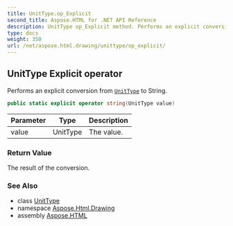 ```yaml
---
title: UnitType.op_Explicit
second_title: Aspose.HTML for .NET API Reference
description: UnitType op_Explicit method. Performs an explicit conversion from UnitType to String
type: docs
weight: 350
url: /net/aspose.html.drawing/unittype/op_explicit/
---
```

## UnitType Explicit operator

Performs an explicit conversion from [`UnitType`](../) to String.

```csharp
public static explicit operator string(UnitType value)
```

| Parameter | Type | Description |
| --- | --- | --- |
| value | UnitType | The value. |

### Return Value

The result of the conversion.

### See Also

* class [UnitType](../)
* namespace [Aspose.Html.Drawing](../../../aspose.html.drawing/)
* assembly [Aspose.HTML](../../../)
